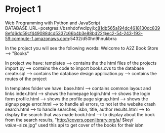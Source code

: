 # Project 1

Web Programming with Python and JavaScript
DATABASE_URL=postgres://bsnhdofwdlpyjl:c81db565a194dc4618130dc8398efd6dc59cf449088dcd5337c66b4b3e88bd22@ec2-54-243-193-59.compute-1.amazonaws.com:5432/d50hn9hnukbrra

In the project you will see the following words:
   Welcome to A2Z Book Store --> "Books"
   
In project we have:
    templates --> contains the the html files of the projects
    import.py --> contains the code to import books.cvs to the database
    create.sql --> contains the database design
    application.py --> contains the routes of the project
                        



In templates folder we have:
    base.html -->  contains common layout and links
    index.html --> shows the homepage
    login.html --> shows the login form
    profile.html --> shows the profile page
    signup.html --> shows the signup page
    error.html --> to handle all errors, to not let the website crash
    search.html --> to handle searches, isbn, title, author
    results.html --> to display the search that was made
    book.html --> to display about the book from the search results, "http://covers.openlibrary.org/a/          $key/               $value-$size.jpg" used this api to get cover of the books for their             isbn
